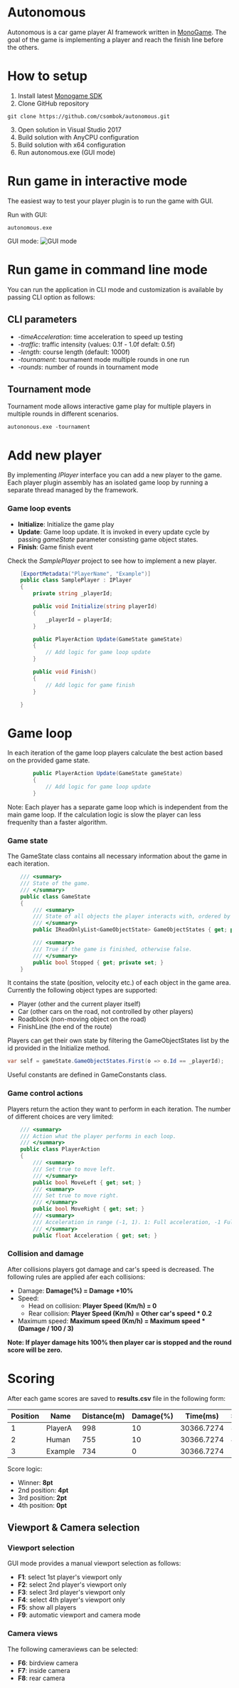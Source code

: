 # Autonomous

Autonomous is a car game player AI framework written in [MonoGame](http://www.monogame.net/).
The goal of the game is implementing a player and reach the finish line before the others.

# How to setup

1. Install latest [Monogame SDK](http://www.monogame.net/downloads/)
2. Clone GitHub repository
```
git clone https://github.com/csombok/autonomous.git
```
3. Open solution in Visual Studio 2017
4. Build solution with AnyCPU configuration
5. Build solution with x64 configuration
6. Run autonomous.exe (GUI mode)

# Run game in interactive mode

The easiest way to test your player plugin is to run the game with GUI. 

Run with GUI:

```
autonomous.exe
```

GUI mode: 
![GUI mode](autonomousgui.png)

# Run game in command line mode

You can run the application in CLI mode and customization is available by passing CLI option as follows:

## CLI parameters

* *-timeAcceleration*: time acceleration to speed up testing
* *-traffic*: traffic intensity (values: 0.1f - 1.0f defalt: 0.5f)
* *-length*: course length (default: 1000f)
* *-tournament*: tournament mode multiple rounds in one run
* *-rounds*: number of rounds in tournament mode

## Tournament mode

Tournament mode allows interactive game play for multiple players in multiple rounds in different scenarios.

```
autononous.exe -tournament
```

# Add new player

By implementing *IPlayer* interface you can add a new player to the game.
Each player plugin assembly has an isolated game loop by running a separate thread managed by the framework.

### Game loop events

* **Initialize**: Initialize the game play
* **Update**: Game loop update. It is invoked in every update cycle by passing *gameState* parameter consisting game object states.
* **Finish**: Game finish event

Check the *SamplePlayer* project to see how to implement a new player. 

```csharp
    [ExportMetadata("PlayerName", "Example")]
    public class SamplePlayer : IPlayer
    {
        private string _playerId;

        public void Initialize(string playerId)
        {
            _playerId = playerId;
        }

        public PlayerAction Update(GameState gameState)
        {
            // Add logic for game loop update
        }

        public void Finish()
        {
            // Add logic for game finish
        }

    }
```

# Game loop

In each iteration of the game loop players calculate the best action based on the provided game state.

```csharp
        public PlayerAction Update(GameState gameState)
        {
            // Add logic for game loop update
        }
```

Note: Each player has a separate game loop which is independent from the main game loop. If the calculation logic is slow the player can less frequenlty than a faster algorithm.

### Game state

The GameState class contains all necessary information about the game in each iteration.

```csharp
    /// <summary>
    /// State of the game. 
    /// </summary>
    public class GameState 
    {
        /// <summary>
        /// State of all objects the player interacts with, ordered by bounding box center ascending.
        /// </summary>
        public IReadOnlyList<GameObjectState> GameObjectStates { get; private set; }

        /// <summary>
        /// True if the game is finished, otherwise false.
        /// </summary>
        public bool Stopped { get; private set; }
    }

```
It contains the state (position, velocity etc.) of each object in the game area. Currently the following object types are supported:

- Player (other and the current player itself)
- Car (other cars on the road, not controlled by other players)
- Roadblock (non-moving object on the road)
- FinishLine (the end of the route)

Players can get their own state by filtering the GameObjectStates list by the id provided in the Initialize method.

```csharp
var self = gameState.GameObjectStates.First(o => o.Id == _playerId);
```

Useful constants are defined in GameConstants class.

### Game control actions

Players return the action they want to perform in each iteration. The number of different choices are very limited:

```csharp
    /// <summary>
    /// Action what the player performs in each loop.
    /// </summary>
    public class PlayerAction
    {
        /// <summary>
        /// Set true to move left.
        /// </summary>
        public bool MoveLeft { get; set; }
        /// <summary>
        /// Set true to move right.
        /// </summary>
        public bool MoveRight { get; set; }
        /// <summary>
        /// Acceleration in range (-1, 1). 1: Full acceleration, -1 Full deceleration. 
        /// </summary>
        public float Acceleration { get; set; }

```

### Collision and damage

After collisions players got damage and car's speed is decreased. 
The following rules are applied afer each collisions:

* Damage: **Damage(%) = Damage +10%**
* Speed: 
    - Head on collision: **Player Speed (Km/h) = 0**
    - Rear collision: **Player Speed (Km/h) = Other car's speed * 0.2**
* Maximum speed: **Maximum speed (Km/h) = Maximum speed * (Damage / 100 / 3)**

**Note: If player damage hits 100% then player car is stopped and the round score will be zero.**

# Scoring

After each game scores are saved to **results.csv** file in the following form:

Position | Name | Distance(m) | Damage(%) | Time(ms) | Score |
--- | --- | --- | --- | --- | ---- |
1 | PlayerA | 998 | 10 | 30366.7274 | 8
2 | Human | 755 | 10 | 30366.7274 | 4
3 | Example | 734 | 0 | 30366.7274 | 2

Score logic:

* Winner: **8pt**
* 2nd position: **4pt**
* 3rd position: **2pt**
* 4th position: **0pt**

## Viewport & Camera selection

### Viewport selection

GUI mode provides a manual viewport selection as follows:

* **F1**: select 1st player's viewport only
* **F2**: select 2nd player's viewport only
* **F3**: select 3rd player's viewport only
* **F4**: select 4th player's viewport only
* **F5**: show all players 
* **F9**: automatic viewport and camera mode

### Camera views

The following cameraviews can be selected:

* **F6**: birdview camera
* **F7**: inside camera
* **F8**: rear camera
